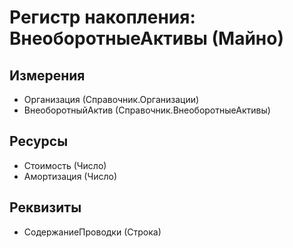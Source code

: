 ﻿# Регистр накопления: ВнеоборотныеАктивы (Майно)

## Измерения

- Организация (Справочник.Организации)
- ВнеоборотныйАктив (Справочник.ВнеоборотныеАктивы)

## Ресурсы

- Стоимость (Число)
- Амортизация (Число)

## Реквизиты

- СодержаниеПроводки (Строка)

